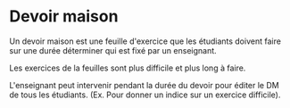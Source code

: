 #  Devoir maison

Un devoir maison est une feuille d'exercice que les étudiants doivent faire sur une durée déterminer qui est fixé par un enseignant.

Les exercices de la feuilles sont plus difficile et plus long à faire.

L'enseignant peut intervenir pendant la durée du devoir pour éditer le DM de tous les étudiants. (Ex. Pour donner un indice sur un exercice difficile).
